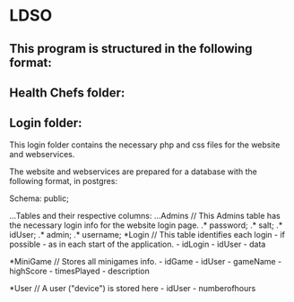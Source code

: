 # LDSO


## This program is structured in the following format:

## Health Chefs folder:





## Login folder:

This login folder contains the necessary php and css files for the website and webservices.

The website and webservices are prepared for a database with the following format, in postgres:

Schema: public;

...Tables and their respective columns:
...Admins   // This Admins table has the necessary login info for the website login page.
	.* password;
	.* salt;
	.* idUser;
	.* admin;
	.* username;
*Login   // This table identifies each login - if possible - as in each start of the application.
	- idLogin
	- idUser
	- data 

*MiniGame     // Stores all minigames info.
	- idGame
	- idUser
	- gameName
	- highScore
	- timesPlayed
	- description

*User    // A user ("device") is stored here
	- idUser
	- numberofhours






